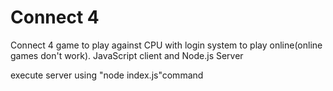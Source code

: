 # Connect 4
Connect 4 game to play against CPU with login system to play online(online games don't work). JavaScript client and Node.js Server

execute server using "node index.js"command
